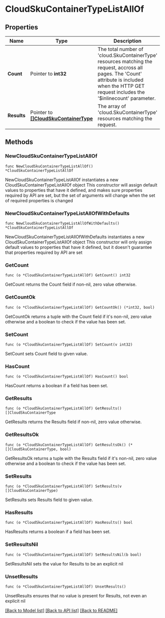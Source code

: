 # CloudSkuContainerTypeListAllOf

## Properties

Name | Type | Description | Notes
------------ | ------------- | ------------- | -------------
**Count** | Pointer to **int32** | The total number of &#39;cloud.SkuContainerType&#39; resources matching the request, accross all pages. The &#39;Count&#39; attribute is included when the HTTP GET request includes the &#39;$inlinecount&#39; parameter. | [optional] 
**Results** | Pointer to [**[]CloudSkuContainerType**](CloudSkuContainerType.md) | The array of &#39;cloud.SkuContainerType&#39; resources matching the request. | [optional] 

## Methods

### NewCloudSkuContainerTypeListAllOf

`func NewCloudSkuContainerTypeListAllOf() *CloudSkuContainerTypeListAllOf`

NewCloudSkuContainerTypeListAllOf instantiates a new CloudSkuContainerTypeListAllOf object
This constructor will assign default values to properties that have it defined,
and makes sure properties required by API are set, but the set of arguments
will change when the set of required properties is changed

### NewCloudSkuContainerTypeListAllOfWithDefaults

`func NewCloudSkuContainerTypeListAllOfWithDefaults() *CloudSkuContainerTypeListAllOf`

NewCloudSkuContainerTypeListAllOfWithDefaults instantiates a new CloudSkuContainerTypeListAllOf object
This constructor will only assign default values to properties that have it defined,
but it doesn't guarantee that properties required by API are set

### GetCount

`func (o *CloudSkuContainerTypeListAllOf) GetCount() int32`

GetCount returns the Count field if non-nil, zero value otherwise.

### GetCountOk

`func (o *CloudSkuContainerTypeListAllOf) GetCountOk() (*int32, bool)`

GetCountOk returns a tuple with the Count field if it's non-nil, zero value otherwise
and a boolean to check if the value has been set.

### SetCount

`func (o *CloudSkuContainerTypeListAllOf) SetCount(v int32)`

SetCount sets Count field to given value.

### HasCount

`func (o *CloudSkuContainerTypeListAllOf) HasCount() bool`

HasCount returns a boolean if a field has been set.

### GetResults

`func (o *CloudSkuContainerTypeListAllOf) GetResults() []CloudSkuContainerType`

GetResults returns the Results field if non-nil, zero value otherwise.

### GetResultsOk

`func (o *CloudSkuContainerTypeListAllOf) GetResultsOk() (*[]CloudSkuContainerType, bool)`

GetResultsOk returns a tuple with the Results field if it's non-nil, zero value otherwise
and a boolean to check if the value has been set.

### SetResults

`func (o *CloudSkuContainerTypeListAllOf) SetResults(v []CloudSkuContainerType)`

SetResults sets Results field to given value.

### HasResults

`func (o *CloudSkuContainerTypeListAllOf) HasResults() bool`

HasResults returns a boolean if a field has been set.

### SetResultsNil

`func (o *CloudSkuContainerTypeListAllOf) SetResultsNil(b bool)`

 SetResultsNil sets the value for Results to be an explicit nil

### UnsetResults
`func (o *CloudSkuContainerTypeListAllOf) UnsetResults()`

UnsetResults ensures that no value is present for Results, not even an explicit nil

[[Back to Model list]](../README.md#documentation-for-models) [[Back to API list]](../README.md#documentation-for-api-endpoints) [[Back to README]](../README.md)


